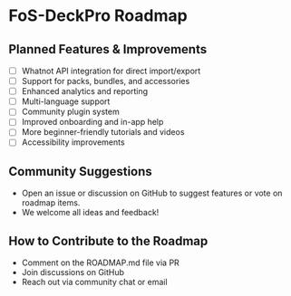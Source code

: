 # FoS-DeckPro Roadmap

## Planned Features & Improvements
- [ ] Whatnot API integration for direct import/export
- [ ] Support for packs, bundles, and accessories
- [ ] Enhanced analytics and reporting
- [ ] Multi-language support
- [ ] Community plugin system
- [ ] Improved onboarding and in-app help
- [ ] More beginner-friendly tutorials and videos
- [ ] Accessibility improvements

## Community Suggestions
- Open an issue or discussion on GitHub to suggest features or vote on roadmap items.
- We welcome all ideas and feedback!

## How to Contribute to the Roadmap
- Comment on the ROADMAP.md file via PR
- Join discussions on GitHub
- Reach out via community chat or email 